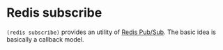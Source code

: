 Redis subscribe
===============

`(redis subscribe)` provides an utility of 
[Redis Pub/Sub](https://redis.io/topics/pubsub). The basic idea is basically
a callback model.
